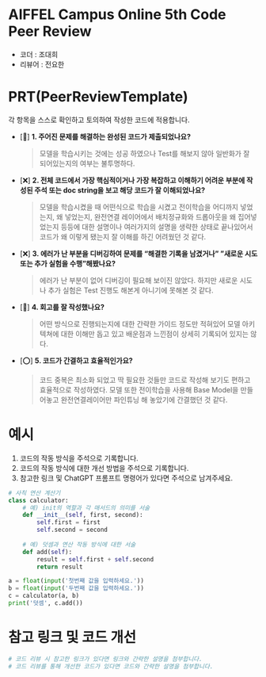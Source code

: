 # AIFFEL Campus Online 5th Code Peer Review
- 코더 : 조대희
- 리뷰어 : 전요한


# PRT(PeerReviewTemplate) 
각 항목을 스스로 확인하고 토의하여 작성한 코드에 적용합니다.

- [🔺]  **1. 주어진 문제를 해결하는 완성된 코드가 제출되었나요?**
  > 모델을 학습시키는 것에는 성공 하였으나 Test를 해보지 않아 일반화가 잘 되어있는지의
    여부는 불투명하다.
    
- [❌]  **2. 전체 코드에서 가장 핵심적이거나 가장 복잡하고 이해하기 어려운 부분에 작성된 
주석 또는 doc string을 보고 해당 코드가 잘 이해되었나요?**
  > 모델을 학습시켰을 때 어떤식으로 학습을 시켰고 전이학습을 어디까지 넣었는지, 왜 넣었는지,
    완전연결 레이어에서 배치정규화와 드롭아웃을 왜 집어넣었는지 등등에 대한 설명이나 여러가지의
    설명을 생략한 상태로 끝나있어서 코드가 왜 이렇게 됐는지 잘 이해를 하긴 어려웠던 것 같다.
        
- [❌]  **3. 에러가 난 부분을 디버깅하여 문제를 “해결한 기록을 남겼거나” 
”새로운 시도 또는 추가 실험을 수행”해봤나요?**
  > 에러가 난 부분이 없어 디버깅이 필요해 보이진 않았다.
    하지만 새로운 시도나 추가 실험은 Test 진행도 해본게 아니기에 못해본 것 같다.
        
- [🔺]  **4. 회고를 잘 작성했나요?**
  > 어떤 방식으로 진행되는지에 대한 간략한 가이드 정도만 적혀있어 모델 아키텍쳐에 대한 이해만 돕고 있고
    배운점과 느낀점이 상세히 기록되어 있지는 않다.
    

- [⭕]  **5. 코드가 간결하고 효율적인가요?**
   > 코드 중복은 최소화 되었고 딱 필요한 것들만 코드로 작성해 보기도 편하고 효율적으로 작성하였다.
     모델 또한 전이학습을 사용해 Base Model을 만들어놓고 완전연결레이어만 파인튜닝 해 놓았기에 간결했던 것 같다.
  

# 예시
1. 코드의 작동 방식을 주석으로 기록합니다.
2. 코드의 작동 방식에 대한 개선 방법을 주석으로 기록합니다.
3. 참고한 링크 및 ChatGPT 프롬프트 명령어가 있다면 주석으로 남겨주세요.
```python
# 사칙 연산 계산기
class calculator:
    # 예) init의 역할과 각 매서드의 의미를 서술
    def __init__(self, first, second):
        self.first = first
        self.second = second
    
    # 예) 덧셈과 연산 작동 방식에 대한 서술
    def add(self):
        result = self.first + self.second
        return result

a = float(input('첫번째 값을 입력하세요.')) 
b = float(input('두번째 값을 입력하세요.')) 
c = calculator(a, b)
print('덧셈', c.add()) 
```

# 참고 링크 및 코드 개선
```python
# 코드 리뷰 시 참고한 링크가 있다면 링크와 간략한 설명을 첨부합니다.
# 코드 리뷰를 통해 개선한 코드가 있다면 코드와 간략한 설명을 첨부합니다.
```
